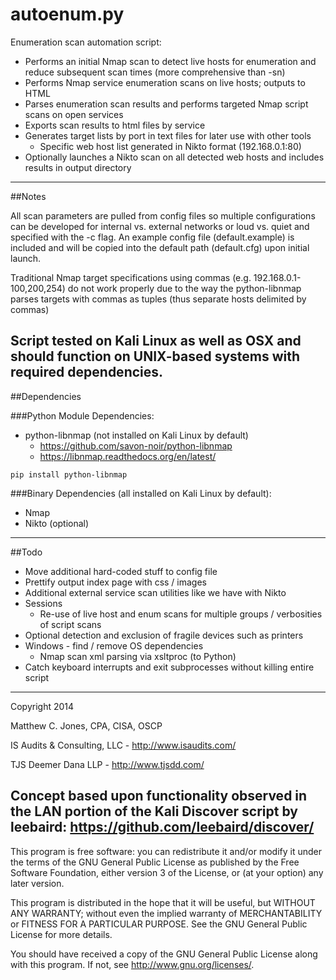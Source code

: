 autoenum.py
===========

Enumeration scan automation script:

- Performs an initial Nmap scan to detect live hosts for enumeration and reduce subsequent scan times (more comprehensive than -sn)
- Performs Nmap service enumeration scans on live hosts; outputs to HTML
- Parses enumeration scan results and performs targeted Nmap script scans on open services
- Exports scan results to html files by service
- Generates target lists by port in text files for later use with other tools
    - Specific web host list generated in Nikto format (192.168.0.1:80)
- Optionally launches a Nikto scan on all detected web hosts and includes results in output directory

---------------------------------------------------------------------------------------------------
##Notes

All scan parameters are pulled from config files so multiple configurations can be developed for
internal vs. external networks or loud vs. quiet and specified with the -c flag.
An example config file (default.example) is included and will be copied into the default path (default.cfg) upon initial launch. 

Traditional Nmap target specifications using commas (e.g. 192.168.0.1-100,200,254) do not work properly
due to the way the python-libnmap parses targets with commas as tuples (thus separate hosts delimited by commas)

Script tested on Kali Linux as well as OSX and should function on UNIX-based systems with required dependencies.
---------------------------------------------------------------------------------------------------
##Dependencies

###Python Module Dependencies:
- python-libnmap (not installed on Kali Linux by default)
    - <https://github.com/savon-noir/python-libnmap>
    - <https://libnmap.readthedocs.org/en/latest/>

`pip install python-libnmap`


###Binary Dependencies (all installed on Kali Linux by default):
- Nmap
- Nikto (optional)

---------------------------------------------------------------------------------------------------
##Todo

- Move additional hard-coded stuff to config file
- Prettify output index page with css / images
- Additional external service scan utilities like we have with Nikto
- Sessions
    - Re-use of live host and enum scans for multiple groups / verbosities of script scans
- Optional detection and exclusion of fragile devices such as printers
- Windows - find / remove OS dependencies
    - Nmap scan xml parsing via xsltproc (to Python)
- Catch keyboard interrupts and exit subprocesses without killing entire script

---------------------------------------------------------------------------------------------------

Copyright 2014

Matthew C. Jones, CPA, CISA, OSCP

IS Audits & Consulting, LLC - <http://www.isaudits.com/>

TJS Deemer Dana LLP - <http://www.tjsdd.com/>

Concept based upon functionality observed in the LAN portion of the Kali Discover script by leebaird: <https://github.com/leebaird/discover/>
---------------------------------------------------------------------------------------------------

This program is free software: you can redistribute it and/or modify it under the terms of the GNU General Public License as published by the Free Software Foundation, either version 3 of the License, or (at your option) any later version.

This program is distributed in the hope that it will be useful, but WITHOUT ANY WARRANTY; without even the implied warranty of MERCHANTABILITY or FITNESS FOR A PARTICULAR PURPOSE. See the GNU General Public License for more details.

You should have received a copy of the GNU General Public License along with this program. If not, see <http://www.gnu.org/licenses/>.